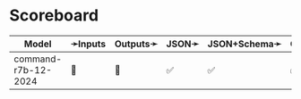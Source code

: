 # Scoreboard

| Model               | ➛Inputs   | Outputs➛   | JSON➛   | JSON+Schema➛   | Chat | Streaming | Tools  | Batch | Seed | Files | Citations | Thinking |
| ------------------- | --------- | ---------- | ------- | -------------- | ---- | --------- | ------ | ----- | ---- | ----- | --------- | -------- |
| command-r7b-12-2024 | 💬        | 💬         | ✅      | ✅             | ✅   | ✅        | ✅💥🧐 | ❌    | ✅   | ❌    | ✅        | ❌       |
